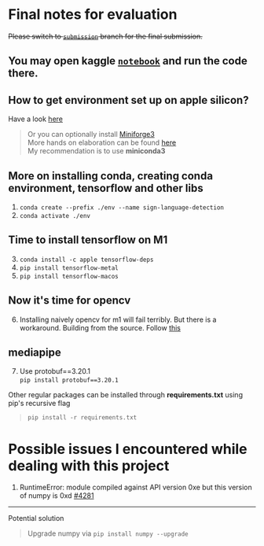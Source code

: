 # Final notes for evaluation
~~Please switch to [`submission`](https://github.com/parthokr/asl-recognition/tree/submission) branch for the final submission.~~

You may open kaggle [`notebook`](https://www.kaggle.com/code/nayeemrocks22/asl-recognition/notebook) and run the code there.
---

## How to get environment set up on apple silicon?

Have a look [here](https://developer.apple.com/metal/tensorflow-plugin/)

> Or you can optionally install [Miniforge3](https://github.com/conda-forge/miniforge/)\
> More hands on elaboration can be found [here](https://github.com/mrdbourke/m1-machine-learning-test)\
> My recommendation is to use **miniconda3**

## More on installing conda, creating conda environment, tensorflow and other libs

1. ``conda create --prefix ./env --name sign-language-detection``
2. ``conda activate ./env``
## Time to install tensorflow on M1
3. ``conda install -c apple tensorflow-deps``
4. ``pip install tensorflow-metal``
5. ``pip install tensorflow-macos``

## Now it's time for opencv
6. Installing naively opencv for m1 will fail terribly. But there is a workaround. Building from the source.
Follow [this](https://caffeinedev.medium.com/building-and-installing-opencv-on-m1-macbook-c4654b10c188)

## mediapipe
7. Use protobuf==3.20.1\
``pip install protobuf==3.20.1``

Other regular packages can be installed through **requirements.txt** using pip's recursive flag
> ``pip install -r requirements.txt``

# Possible issues I encountered while dealing with this project
1. RuntimeError: module compiled against API version 0xe but this version of numpy is 0xd [#4281](https://github.com/freqtrade/freqtrade/issues/4281)
---
Potential solution
> Upgrade numpy via
> ``pip install numpy --upgrade``


